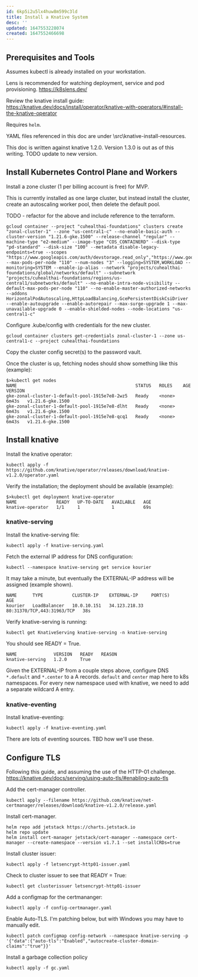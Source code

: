 ```yaml
---
id: 6kp5i2u5lx4huw8m599c3ld
title: Install a Knative System
desc: ''
updated: 1647553228074
created: 1647552466698
---
```


## Prerequisites and Tools

Assumes kubectl is already installed on your workstation.

Lens is recommended for watching deployment, service and pod provisioning. https://k8slens.dev/

Review the knative install guide: https://knative.dev/docs/install/operator/knative-with-operators/#install-the-knative-operator

Requires `helm`.

YAML files referenced in this doc are under \src\knative-install-resources.

This doc is written against knative 1.2.0. Version 1.3.0 is out as of this writing. TODO update to new version.

## Install Kubernetes Control Plane and Workers

Install a zone cluster (1 per billing account is free) for MVP.

This is currently installed as one large cluster, but instead install the cluster, create an autoscaling worker pool, then delete the default pool. 

TODO - refactor for the above and include reference to the terraform.

```
gcloud container --project "cuhealthai-foundations" clusters create "zonal-cluster-1" --zone "us-central1-c" --no-enable-basic-auth --cluster-version "1.21.6-gke.1500" --release-channel "regular" --machine-type "e2-medium" --image-type "COS_CONTAINERD" --disk-type "pd-standard" --disk-size "100" --metadata disable-legacy-endpoints=true --scopes "https://www.googleapis.com/auth/devstorage.read_only","https://www.googleapis.com/auth/logging.write","https://www.googleapis.com/auth/monitoring","https://www.googleapis.com/auth/servicecontrol","https://www.googleapis.com/auth/service.management.readonly","https://www.googleapis.com/auth/trace.append" --max-pods-per-node "110" --num-nodes "3" --logging=SYSTEM,WORKLOAD --monitoring=SYSTEM --enable-ip-alias --network "projects/cuhealthai-foundations/global/networks/default" --subnetwork "projects/cuhealthai-foundations/regions/us-central1/subnetworks/default" --no-enable-intra-node-visibility --default-max-pods-per-node "110" --no-enable-master-authorized-networks --addons HorizontalPodAutoscaling,HttpLoadBalancing,GcePersistentDiskCsiDriver --enable-autoupgrade --enable-autorepair --max-surge-upgrade 1 --max-unavailable-upgrade 0 --enable-shielded-nodes --node-locations "us-central1-c"
```

Configure .kube/config with credentials for the new cluster.

    gcloud container clusters get-credentials zonal-cluster-1 --zone us-central1-c --project cuhealthai-foundations

Copy the cluster config secret(s) to the password vault.

Once the cluster is up, fetching nodes should show something like this (example):

```
$>kubectl get nodes
NAME                                             STATUS   ROLES    AGE     VERSION
gke-zonal-cluster-1-default-pool-1915e7e8-2wz5   Ready    <none>   6m43s   v1.21.6-gke.1500
gke-zonal-cluster-1-default-pool-1915e7e8-dlht   Ready    <none>   6m43s   v1.21.6-gke.1500
gke-zonal-cluster-1-default-pool-1915e7e8-qcq1   Ready    <none>   6m43s   v1.21.6-gke.1500
```

## Install knative

Install the knative operator:

    kubectl apply -f https://github.com/knative/operator/releases/download/knative-v1.2.0/operator.yaml

Verify the installation; the deployment should be available (example):

```
$>kubectl get deployment knative-operator
NAME               READY   UP-TO-DATE   AVAILABLE   AGE
knative-operator   1/1     1            1           69s
```

### knative-serving

Install the knative-serving file:

    kubectl apply -f knative-serving.yaml

Fetch the external IP address for DNS configuration:

    kubectl --namespace knative-serving get service kourier

It may take a minute, but eventually the EXTERNAL-IP address will be assigned (example shown).

```
NAME      TYPE           CLUSTER-IP    EXTERNAL-IP     PORT(S)                      AGE
kourier   LoadBalancer   10.0.10.151   34.123.218.33   80:31370/TCP,443:31963/TCP   38s
```

Verify knative-serving is running:

    kubectl get KnativeServing knative-serving -n knative-serving

You should see READY = True.

```
NAME              VERSION   READY   REASON
knative-serving   1.2.0     True
```

Given the EXTERNAL-IP from a couple steps above, configure DNS `*.default` and `*.center` to a A records. `default` and `center` map here to k8s namespaces. For every new namespace used with knative, we need to add a separate wildcard A entry.

### knative-eventing

Install knative-eventing:

    kubectl apply -f knative-eventing.yaml

There are lots of eventing sources. TBD how we'll use these.

## Configure TLS

Following this guide, and assuming the use of the HTTP-01 challenge. https://knative.dev/docs/serving/using-auto-tls/#enabling-auto-tls

Add the cert-manager controller.

    kubectl apply --filename https://github.com/knative/net-certmanager/releases/download/knative-v1.2.0/release.yaml

Install cert-manager.

    helm repo add jetstack https://charts.jetstack.io
    helm repo update
    helm install cert-manager jetstack/cert-manager --namespace cert-manager --create-namespace --version v1.7.1 --set installCRDs=true

Install cluster issuer:

    kubectl apply -f letsencrypt-http01-issuer.yaml

Check to cluster issuer to see that READY = True:

    kubectl get clusterissuer letsencrypt-http01-issuer

Add a configmap for the certmananger:

    kubectl apply -f config-certmanager.yaml

Enable Auto-TLS. I'm patching below, but with Windows you may have to manually edit.

    kubectl patch configmap config-network --namespace knative-serving -p '{"data":{"auto-tls":"Enabled","autocreate-cluster-domain-claims":"true"}}'

Install a garbage collection policy

    kubectl apply -f gc.yaml
